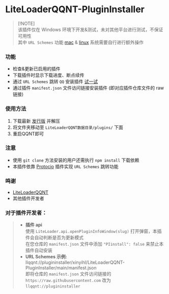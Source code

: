 # LiteLoaderQQNT-PluginInstaller

> [!NOTE]\
> 该插件仅在 Windows 环境下开发&测试，未对其他平台进行测试，不保证可用性 \
> 其中 `URL Schemes` 功能 [mac](https://developer.apple.com/library/archive/documentation/General/Reference/InfoPlistKeyReference/Articles/CoreFoundationKeys.html#//apple_ref/doc/uid/TP40009249-102207-TPXREF115) & [linux](https://askubuntu.com/questions/514125/url-protocol-handlers-in-basic-ubuntu-desktop) 系统需要自行进行额外操作

### 功能
- 检查&更新已启用的插件
- 下载插件时显示下载进度、断点续传
- 通过 `URL Schemes` 跳转 `QQ` 安装插件 [试一试](https://xinyihl.github.io/LiteLoaderQQNT-PluginInstaller/)
- 通过插件 `manifest.json` 文件访问链接安装插件 (即对应插件仓库文件的 raw 链接)

### 使用方法
1. 下载最新 [发行版](https://github.com/xinyihl/LiteLoaderQQNT-PluginInstaller/releases) 并解压
2. 将文件夹移动至 `LiteLoaderQQNT数据目录/plugins/` 下面
3. 重启QQNT即可

### 注意
- 使用 `git clone` 方法安装的用户还需执行 `npm install` 下载依赖
- 本插件依靠 [Protocio](https://github.com/PRO-2684/protocio) 插件实现 `URL Schemes` 跳转功能

### 鸣谢
- [LiteLoaderQQNT](https://github.com/LiteLoaderQQNT/LiteLoaderQQNT) 
- 其他插件开发者

### 对于插件开发者：   
> - **插件 api** \
> 使用 `LiteLoader.api.openPluginInfoWindow(slug)` 打开弹窗，本插件会自动判断是否为更新模式 \
> 在您仓库的 `manifest.json` 文件中添加 `"PIinstall": false` 来禁止本插件自动安装
> - **URL Schemes 示例:** \
> llqqnt://plugininstaller/xinyihl/LiteLoaderQQNT-PluginInstaller/main/manifest.json \
> 即将仓库的 `manifest.json` 文件访问链接的 `https://raw.githubusercontent.com` 改为 `llqqnt://plugininstaller`
